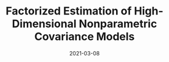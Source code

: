 ---
title: "Factorized Estimation of High-Dimensional  Nonparametric Covariance Models"
collection: publications
category: manuscripts
permalink: /publication/2021-03-08-Zhang-and-Li
date: 2021-03-08
venue: 'Scandinavian Journal of Statistics'
paperurl: '/files/papers/2021-03-08-Zhang-and-Li.pdf'
link: 'https://doi.org/10.1111/sjos.12529'
github: 'https://github.com/Jieli12'
citation: 'Jian Zhang and <b>Jie Li</b> (2021). Factorized estimation of high-dimensional nonparametric covariance models. <i>Scandinavian Journal of Statistics</i>. DOI:10.1111/sjos.12529.'
---